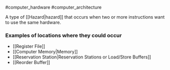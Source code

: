 #computer_hardware #computer_architecture 

A type of [[Hazard|hazard]] that occurs when two or more instructions want to use the same hardware.

### Examples of locations where they could occur
- [[Register File]]
- [[Computer Memory|Memory]]
- [[Reservation Station|Reservation Stations or Load/Store Buffers]]
- [[Reorder Buffer]]